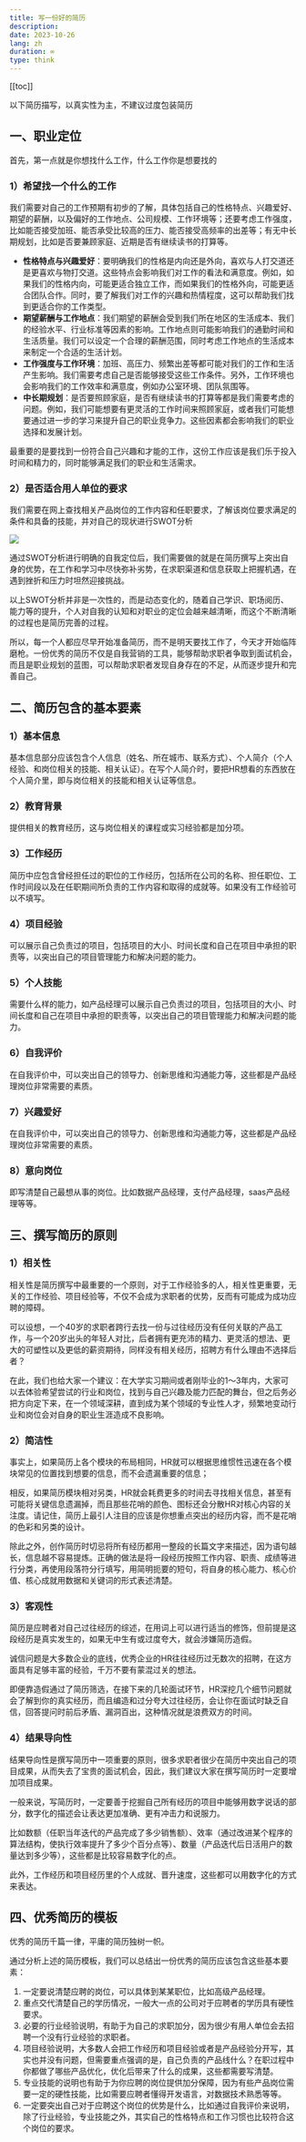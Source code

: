 ```yaml
---
title: 写一份好的简历
description: 
date: 2023-10-26
lang: zh
duration: ∞
type: think
---
```

[[toc]]

以下简历描写，以真实性为主，不建议过度包装简历

## 一、职业定位

首先，第一点就是你想找什么工作，什么工作你是想要找的

### 1）希望找一个什么的工作

我们需要对自己的工作预期有初步的了解，具体包括自己的性格特点、兴趣爱好、期望的薪酬，以及偏好的工作地点、公司规模、工作环境等；还要考虑工作强度，比如能否接受加班、能否承受比较高的压力、能否接受高频率的出差等；有无中长期规划，比如是否要兼顾家庭、近期是否有继续读书的打算等。

- **性格特点与兴趣爱好**：要明确我们的性格是内向还是外向，喜欢与人打交道还是更喜欢与物打交道。这些特点会影响我们对工作的看法和满意度。例如，如果我们的性格内向，可能更适合独立工作，而如果我们的性格外向，可能更适合团队合作。同时，要了解我们对工作的兴趣和热情程度，这可以帮助我们找到更适合你的工作类型。
- **期望薪酬与工作地点**：我们期望的薪酬会受到我们所在地区的生活成本、我们的经验水平、行业标准等因素的影响。工作地点则可能影响我们的通勤时间和生活质量。我们可以设定一个合理的薪酬范围，同时考虑工作地点的生活成本来制定一个合适的生活计划。
- **工作强度与工作环境**：加班、高压力、频繁出差等都可能对我们的工作和生活产生影响。我们需要考虑自己是否能够接受这些工作条件。另外，工作环境也会影响我们的工作效率和满意度，例如办公室环境、团队氛围等。
- **中长期规划**：是否要照顾家庭，是否有继续读书的打算等都是我们需要考虑的问题。例如，我们可能想要有更灵活的工作时间来照顾家庭，或者我们可能想要通过进一步的学习来提升自己的职业竞争力。这些因素都会影响我们的职业选择和发展计划。

最重要的是要找到一份符合自己兴趣和才能的工作，这份工作应该是我们乐于投入时间和精力的，同时能够满足我们的职业和生活需求。

### 2）是否适合用人单位的要求

我们需要在网上查找相关产品岗位的工作内容和任职要求，了解该岗位要求满足的条件和具备的技能，并对自己的现状进行SWOT分析

![](https://cdn.jsdelivr.net/gh/senong2000/image/20231026145633.png)

通过SWOT分析进行明确的自我定位后，我们需要做的就是在简历撰写上突出自身的优势，在工作和学习中尽快弥补劣势，在求职渠道和信息获取上把握机遇，在遇到挫折和压力时坦然迎接挑战。

以上SWOT分析并非是一次性的，而是动态变化的，随着自己学识、职场阅历、能力等的提升，个人对自我的认知和对职业的定位会越来越清晰，而这个不断清晰的过程也是简历完善的过程。

所以，每一个人都应尽早开始准备简历，而不是明天要找工作了，今天才开始临阵磨枪。一份优秀的简历不仅是自我营销的工具，能够帮助求职者争取到面试机会，而且是职业规划的蓝图，可以帮助求职者发现自身存在的不足，从而逐步提升和完善自己。

## 二、简历包含的基本要素

### 1）基本信息

基本信息部分应该包含个人信息（姓名、所在城市、联系方式）、个人简介（个人经验、和岗位相关的技能、相关认证）。在写个人简介时，要把HR想看的东西放在个人简介里，即与岗位相关的技能和相关认证等信息。

### 2）教育背景

提供相关的教育经历，这与岗位相关的课程或实习经验都是加分项。

### 3）工作经历

简历中应包含曾经担任过的职位的工作经历，包括所在公司的名称、担任职位、工作时间段以及在任职期间所负责的工作内容和取得的成就等。如果没有工作经验可以不填写。

### 4）项目经验

可以展示自己负责过的项目，包括项目的大小、时间长度和自己在项目中承担的职责等，以突出自己的项目管理能力和解决问题的能力。

### 5）个人技能

需要什么样的能力，如产品经理可以展示自己负责过的项目，包括项目的大小、时间长度和自己在项目中承担的职责等，以突出自己的项目管理能力和解决问题的能力。

### 6）自我评价

在自我评价中，可以突出自己的领导力、创新思维和沟通能力等，这些都是产品经理岗位非常需要的素质。

### 7）兴趣爱好

在自我评价中，可以突出自己的领导力、创新思维和沟通能力等，这些都是产品经理岗位非常需要的素质。

### 8）意向岗位

即写清楚自己最想从事的岗位。比如数据产品经理，支付产品经理，saas产品经理等等。

## 三、撰写简历的原则

### 1）相关性

相关性是简历撰写中最重要的一个原则，对于工作经验多的人，相关性更重要，无关的工作经验、项目经验等，不仅不会成为求职者的优势，反而有可能成为成功应聘的障碍。

可以设想，一个40岁的求职者跨行去找一份与过往经历没有任何关联的产品工作，与一个20岁出头的年轻人对比，后者拥有更充沛的精力、更灵活的想法、更大的可塑性以及更低的薪资期待，同样没有相关经历，招聘方有什么理由不选择后者？

在此，我们也给大家一个建议：在大学实习期间或者刚毕业的1～3年内，大家可以去体验希望尝试的行业和岗位，找到与自己兴趣及能力匹配的舞台，但之后务必把方向定下来，在一个领域深耕，直到成为某个领域的专业性人才，频繁地变动行业和岗位会对自身的职业生涯造成不良影响。

### 2）简洁性

事实上，如果简历上各个模块的布局相同，HR就可以根据思维惯性迅速在各个模块常见的位置找到想要的信息，而不会遗漏重要的信息；

相反，如果简历模块相对另类，HR就会耗费更多的时间去寻找相关信息，甚至有可能将关键信息遗漏掉，而且那些花哨的颜色、图标还会分散HR对核心内容的关注度。请记住，简历上最引人注目的应该是你想重点突出的经历内容，而不是花哨的色彩和另类的设计。

除此之外，创作简历时切忌将所有经历都用一整段的长篇文字来描述，因为语句越长，信息越不容易提炼。正确的做法是将一段经历按照工作内容、职责、成绩等进行分类，再使用段落符分行填写，用简明扼要的短句，将自身的核心能力、核心价值、核心成就用数据和关键词的形式表述清楚。

### 3）客观性

简历是应聘者对自己过往经历的综述，在用词上可以进行适当的修饰，但前提是这段经历是真实发生的，如果无中生有或过度夸大，就会涉嫌简历造假。

诚信问题是大多数企业的底线，优秀企业的HR往往经历过无数次的招聘，在这方面具有足够丰富的经验，千万不要有蒙混过关的想法。

即便靠造假通过了简历筛选，在接下来的几轮面试环节，HR深挖几个细节问题就会了解到你的真实经历，而且编造和过分夸大过往经历，会让你在面试时缺乏自信，回答提问时前后矛盾、漏洞百出，这种情况就是浪费双方的时间。

### 4）结果导向性

结果导向性是撰写简历中一项重要的原则，很多求职者很少在简历中突出自己的项目成果，从而失去了宝贵的面试机会，因此，我们建议大家在撰写简历时一定要增加项目成果。

一般来说，写简历时，一定要善于挖掘自己所有经历的项目中能够用数字说话的部分，数字化的描述会让表达更加准确、更有冲击力和说服力。

比如数额（任职当年迭代的产品完成了多少销售额）、效率（通过改进某个程序的算法结构，使执行效率提升了多少个百分点等）、数量（产品迭代后日活用户的数量达到多少等），这些都是比较容易数字化的点。

此外，工作经历和项目经历里的个人成就、晋升速度，这些都可以用数字化的方式来表达。

## 四、优秀简历的模板

优秀的简历千篇一律，平庸的简历独树一帜。

通过分析上述的简历模板，我们可以总结出一份优秀的简历应该包含这些基本要素：

1. 一定要说清楚应聘的岗位，可以具体到某某职位，比如高级产品经理。
2. 重点交代清楚自己的学历情况，一般大一点的公司对于应聘者的学历具有硬性要求。
3. 必要的行业经验说明，有助于为自己的求职加分，因为很少有用人单位会去招聘一个没有行业经验的求职者。
4. 项目经验说明，大多数人会把工作经历和项目经验或者是产品经验分开写，其实也并没有问题，但需要重点强调的是，自己负责的产品线什么？在职过程中你都做了哪些产品优化，优化后带来了什么的成果，这些都需要写清楚。
5. 专业技能的说明也有助于为你应聘的岗位提供加分保障，因为有些产品岗位需要一定的硬性技能，比如需要应聘者懂得开发语言，对数据技术熟悉等等。
6. 一定要突出自己对于应聘这个岗位的优势是什么，比如通过自我评价来说明，除了行业经验，专业技能之外，其实自己的性格特点和工作习惯也比较符合这个岗位的要求。